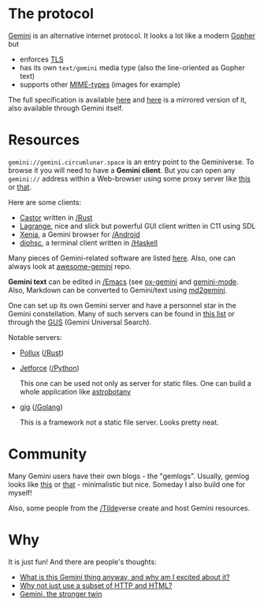 # The protocol

[Gemini](https://gemini.circumlunar.space/) is an alternative internet protocol. It looks a lot like a modern [Gopher](https://en.wikipedia.org/wiki/Gopher_(protocol)) but

- enforces [TLS](https://en.wikipedia.org/wiki/Transport_Layer_Security)
- has its own `text/gemini` media type (also the line-oriented as Gopher text)
- supports other [MIME-types](https://en.wikipedia.org/wiki/MIME) (images for example)

The full specification is available [here](https://gemini.circumlunar.space/docs/specification.html) and [here](https://portal.mozz.us/gemini/gemini.circumlunar.space/docs/specification.gmi) is a mirrored version of it, also available through Gemini itself.

# Resources

`gemini://gemini.circumlunar.space` is an entry point to the Geminiverse. To browse it you will need to have a **Gemini client**. But you can open any `gemini://` address within a Web-browser using some proxy server like [this](https://portal.mozz.us/gemini/gemini.circumlunar.space) or [that](https://proxy.vulpes.one/gemini/gemini.circumlunar.space).

Here are some clients:

- [Castor](https://git.sr.ht/~julienxx/castor) written in [/Rust]()
- [Lagrange](https://gmi.skyjake.fi/lagrange), nice and slick but powerful GUI client written in C11 using SDL
- [Xenia](https://gitlab.com/tslocum/xenia), a Gemini browser for [/Android]()
- [diohsc](https://portal.mozz.us/gemini/gemini.thegonz.net/diohsc/), a terminal client written in [/Haskell]()

Many pieces of Gemini-related software are listed [here](https://portal.mozz.us/gemini/gemini.circumlunar.space/software/). Also, one can always look at [awesome-gemini](https://github.com/kr1sp1n/awesome-gemini) repo.

**Gemini text** can be edited in [/Emacs]() (see [ox-gemini](https://github.com/emacsmirror/ox-gemini) and [gemini-mode](https://github.com/matt-y/gemini-mode). Also, Markdown can be converted to Gemini/text using [md2gemini](https://github.com/makeworld-the-better-one/md2gemini).

One can set up its own Gemini server and have a personnel star in the Gemini constellation. Many of such servers can be found in [this list](https://portal.mozz.us/gemini/gemini.circumlunar.space/servers/) or through the [GUS](https://portal.mozz.us/gemini/gus.guru/) (Gemini Universal Search). 

Notable servers:

- [Pollux](https://git.sr.ht/~julienxx/pollux) ([/Rust]())
- [Jetforce](https://github.com/michael-lazar/jetforce) ([/Python]())
  
    This one can be used not only as server for static files. One can build a whole application like [astrobotany](https://github.com/michael-lazar/astrobotany)

- [gig](https://github.com/pitr/gig) ([/Golang]())

    This is a framework not a static file server. Looks pretty neat.

# Community

Many Gemini users have their own blogs - the "gemlogs". Usually, gemlog looks like [this](https://portal.mozz.us/gemini/gemini.marmaladefoo.com/blog/) or [that](https://portal.mozz.us/gemini/republic.circumlunar.space/users/joneworlds/) - minimalistic but nice. Someday I also build one for myself!

Also, some people from the [/Tilde]()verse create and host Gemini resources.

# Why

It is just fun! And there are people's thoughts:

- [What is this Gemini thing anyway, and why am I excited about it?](https://portal.mozz.us/gemini/drewdevault.com/2020/11/01/What-is-Gemini-anyway.gmi)
- [Why not just use a subset of HTTP and HTML?](https://portal.mozz.us/gemini/gemini.circumlunar.space/~solderpunk/gemlog/why-not-just-use-a-subset-of-http-and-html.gmi)
- [Gemini, the stronger twin](https://portal.mozz.us/gemini/gemini.sensorstation.co/computing/gemini.gmi)